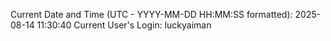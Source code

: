 Current Date and Time (UTC - YYYY-MM-DD HH:MM:SS formatted): 2025-08-14 11:30:40
Current User's Login: luckyaiman
